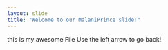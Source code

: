 ```yaml
---
layout: slide
title: "Welcome to our MalaniPrince slide!"
---
```

this is my awesome File
Use the left arrow to go back!

